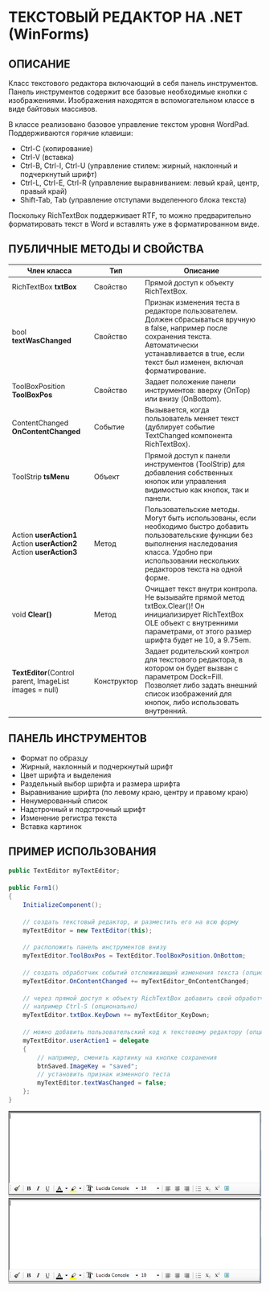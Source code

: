 # ТЕКСТОВЫЙ РЕДАКТОР НА .NET (WinForms)

## ОПИСАНИЕ

Класс текстового редактора включающий в себя панель инструментов. Панель инструментов содержит все базовые необходимые кнопки с изображениями. Изображения находятся в вспомогательном классе в виде байтовых массивов.

В классе реализовано базовое управление текстом уровня WordPad.
Поддерживаются горячие клавиши:

- Ctrl-C (копирование)
- Ctrl-V (вставка)
- Ctrl-B, Ctrl-I, Ctrl-U (управление стилем: жирный, наклонный и подчеркнутый шрифт)
- Ctrl-L, Ctrl-E, Ctrl-R (управление выравниванием: левый край, центр, правый край)
- Shift-Tab, Tab (управление отступами выделенного блока текста)

Поскольку RichTextBox поддерживает RTF, то можно предварительно форматировать текст в Word и вставлять уже в форматированном виде.

## ПУБЛИЧНЫЕ МЕТОДЫ И СВОЙСТВА

Член класса | Тип | Описание
----------- | --- | --------
RichTextBox **txtBox** | Свойство | Прямой доступ к объекту RichTextBox.
bool **textWasChanged** | Свойство | Признак изменения теста в редакторе пользователем. Должен сбрасываться вручную в false, например после сохранения текста. Автоматически устанавливается в true, если текст был изменен, включая форматирование.
ToolBoxPosition **ToolBoxPos** | Свойство | Задает положение панели инструментов: вверху (OnTop) или внизу (OnBottom).
ContentChanged **OnContentChanged** | Событие | Вызывается, когда пользователь меняет текст (дублирует событие TextChanged компонента RichTextBox).
ToolStrip **tsMenu** | Объект | Прямой доступ к панели инструментов (ToolStrip) для добавления собственных кнопок или управления видимостью как кнопок, так и панели.
Action **userAction1**<br/>Action **userAction2**<br/>Action **userAction3** | Метод | Пользовательские методы. Могут быть использованы, если необходимо быстро добавить пользовательские функции без выполнения наследования класса. Удобно при использовании нескольких редакторов текста на одной форме.
void **Clear()** | Метод | Очищает текст внутри контрола. Не вызывайте прямой метод txtBox.Clear()! Он инициализирует RichTextBox OLE объект с внутренними параметрами, от этого размер шрифта будет не 10, а 9.75em.
**TextEditor**(Control parent, ImageList images = null) | Конструктор | Задает родительский контрол для текстового редактора, в котором он будет вызван с параметром Dock=Fill. Позволяет либо задать внешний список изображений для кнопок, либо использовать внутренний.

## ПАНЕЛЬ ИНСТРУМЕНТОВ

- Формат по образцу
- Жирный, наклонный и подчеркнутый шрифт
- Цвет шрифта и выделения
- Раздельный выбор шрифта и размера шрифта
- Выравнивание шрифта (по левому краю, центру и правому краю)
- Ненумерованный список
- Надстрочный и подстрочный шрифт
- Изменение регистра текста
- Вставка картинок

## ПРИМЕР ИСПОЛЬЗОВАНИЯ

```C#
public TextEditor myTextEditor;

public Form1()
{
    InitializeComponent();

    // создать текстовый редактор, и разместить его на всю форму
    myTextEditor = new TextEditor(this);

    // расположить панель инструментов внизу
    myTextEditor.ToolBoxPos = TextEditor.ToolBoxPosition.OnBottom;

    // создать обработчик событий отслеживающий изменения текста (опционально)
    myTextEditor.OnContentChanged += myTextEditor_OnContentChanged;

    // через прямой доступ к объекту RichTextBox добавить свой обработчик нажатия клавиш
    // например Ctrl-S (опционально)
    myTextEditor.txtBox.KeyDown += myTextEditor_KeyDown;

    // можно добавить пользовательский код к текстовому редактору (опционально)
    myTextEditor.userAction1 = delegate
    {
        // например, сменить картинку на кнопке сохранения
        btnSaved.ImageKey = "saved";
        // установить признак изменного теста
        myTextEditor.textWasChanged = false;
    };
}
```

![Sample of interface1](https://github.com/ezik117/TextEditor/blob/main/README_files/screenshot1.png)
![Sample of interface2](https://github.com/ezik117/TextEditor/blob/main/README_files/screenshot1.png)
